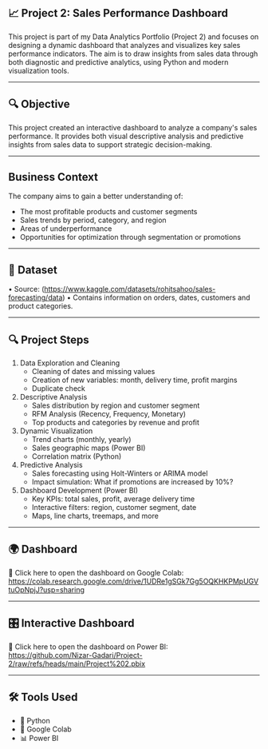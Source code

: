 ## 📈 Project 2: Sales Performance Dashboard

This project is part of my Data Analytics Portfolio (Project 2) and focuses on designing a dynamic dashboard that analyzes and visualizes key sales performance indicators. The aim is to draw insights from sales data through both diagnostic and predictive analytics, using Python and modern visualization tools.
________________________________________
## 🔍 Objective
This project created an interactive dashboard to analyze a company's sales performance. It provides both visual descriptive analysis and predictive insights from sales data to support strategic decision-making.
________________________________________
## Business Context
The company aims to gain a better understanding of:
- The most profitable products and customer segments
- Sales trends by period, category, and region
- Areas of underperformance
- Opportunities for optimization through segmentation or promotions
________________________________________
## 📑 Dataset
•	Source: (https://www.kaggle.com/datasets/rohitsahoo/sales-forecasting/data)
•	Contains information on orders, dates, customers and product categories.
________________________________________
## 🔍 Project Steps
1. Data Exploration and Cleaning
   - Cleaning of dates and missing values
   - Creation of new variables: month, delivery time, profit margins
   -  Duplicate check
2. Descriptive Analysis
   - Sales distribution by region and customer segment
   - RFM Analysis (Recency, Frequency, Monetary)
   - Top products and categories by revenue and profit
4. Dynamic Visualization
   - Trend charts (monthly, yearly)
   - Sales geographic maps (Power BI)
   - Correlation matrix (Python)
5. Predictive Analysis
   - Sales forecasting using Holt-Winters or ARIMA model
   - Impact simulation: What if promotions are increased by 10%?
6. Dashboard Development (Power BI)
   - Key KPIs: total sales, profit, average delivery time
   - Interactive filters: region, customer segment, date
   - Maps, line charts, treemaps, and more
________________________________________
## 🌍 Dashboard
🔗 Click here to open the dashboard on Google Colab:
https://colab.research.google.com/drive/1UDRe1gSGk7Gg5OQKHKPMpUGVtuOpNpjJ?usp=sharing
________________________________________
## 🎛️ Interactive Dashboard
🔗 Click here to open the dashboard on Power BI:                               
https://github.com/Nizar-Gadari/Project-2/raw/refs/heads/main/Project%202.pbix
________________________________________
## 🛠️ Tools Used

- 🐍 Python  
- 🧪 Google Colab  
- 📊 Power BI
